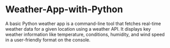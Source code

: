 # Weather-App-with-Python
A basic Python weather app is a command-line tool that fetches real-time weather data for a given location using a weather API. It displays key weather information like temperature, conditions, humidity, and wind speed in a user-friendly format on the console.
